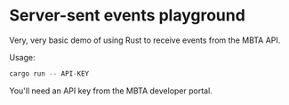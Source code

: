 # Server-sent events playground

Very, very basic demo of using Rust to receive events from the MBTA API.

Usage:

```rust
cargo run -- API-KEY
```

You'll need an API key from the MBTA developer portal.
